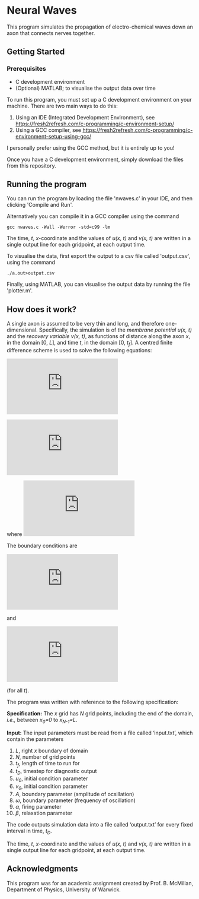 # Neural Waves

This program simulates the propagation of electro-chemical waves down an axon that connects nerves together.

## Getting Started

### Prerequisites
* C development environment
* (Optional) MATLAB; to visualise the output data over time

To run this program, you must set up a C development environment on your machine. There are two main ways to do this:
1. Using an IDE (Integrated Development Environment), see https://fresh2refresh.com/c-programming/c-environment-setup/
2. Using a GCC compiler, see https://fresh2refresh.com/c-programming/c-environment-setup-using-gcc/

I personally prefer using the GCC method, but it is entirely up to you!

Once you have a C development environment, simply download the files from this repository.

## Running the program

You can run the program by loading the file 'nwaves.c' in your IDE, and then clicking 'Compile and Run'.

Alternatively you can compile it in a GCC compiler using the command

```
gcc nwaves.c -Wall -Werror -std=c99 -lm
```

The time, *t*, *x*-coordinate and the values of *u(x, t)* and *v(x, t)* are written in a single output line for each gridpoint, at each output time.

To visualise the data, first export the output to a csv file called 'output.csv', using the command

```
./a.out>output.csv
```

Finally, using MATLAB, you can visualise the output data by running the file 'plotter.m'.

## How does it work?

A single axon is assumed to be very thin and long, and therefore one-dimensional. Specifically, the simulation is of the *membrane potential u(x, t)* and the *recovery variable v(x, t)*, as functions of distance along the axon *x*, in the domain [0, *L*], and time *t*, in the domain [0, *t<sub>f</sub>*]. A centred finite difference scheme is used to solve the following equations:

![](http://latex.codecogs.com/gif.latex?%5Cfrac%7B%5Cpartial%20v%7D%7B%5Cpartial%20t%7D%20%3D%20%5Cfrac%7B%5Cpartial%5E2%20v%7D%7B%5Cpartial%20x%5E2%7D&plus;f%28v%29-u)

![](http://latex.codecogs.com/gif.latex?%5Cfrac%7B%5Cpartial%20u%7D%7B%5Cpartial%20t%7D%3D%5Cbeta%20v)

where ![](http://latex.codecogs.com/gif.latex?f%28v%29%3Dv%28%5Calpha%20-v%29%28v-1%29)

The boundary conditions are 

![](http://latex.codecogs.com/gif.latex?v%280%2Ct%29%3DAsin%28%5Comega%20t%29&plus;v_0) 

and 

![](http://latex.codecogs.com/gif.latex?%5Cfrac%7B%5Cpartial%20v%7D%7B%5Cpartial%20x%7D%5Cbiggr%5Crvert_%7BX%3DL%7D%3D0) 

(for all *t*).

The program was written with reference to the following specification:

**Specification:**
The *x* grid has *N* grid points, including the end of the domain, *i.e.,* between *x<sub>0</sub>=0* to *x<sub>N-1</sub>=L*.

**Input:**
The input parameters must be read from a file called ‘input.txt’, which contain the parameters
  1. *L*, right *x* boundary of domain
  2. *N*, number of grid points
  3. *t<sub>f</sub>*, length of time to run for
  4. *t<sub>D</sub>*, timestep for diagnostic output
  5. *u<sub>0</sub>*, initial condition parameter
  6. *v<sub>0</sub>*, initial condition parameter
  7. *A*, boundary parameter (amplitude of ocsillation)
  8. *ω*, boundary parameter (frequency of oscillation)
  9. *α*, firing parameter
  10. *β*, relaxation parameter

The code outputs simulation data into a file called ‘output.txt’ for every fixed interval in time, *t<sub>D</sub>*.

The time, *t*, *x*-coordinate and the values of *u(x, t)* and *v(x, t)* are written in a single output line for each gridpoint, at each output time.

## Acknowledgments
This program was for an academic assignment created by Prof. B. McMillan, Department of Physics, University of Warwick.
